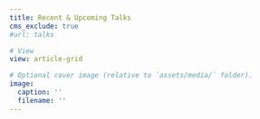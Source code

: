 ```yaml
---
title: Recent & Upcoming Talks
cms_exclude: true
#url: talks

# View
view: article-grid

# Optional cover image (relative to `assets/media/` folder).
image:
  caption: ''
  filename: ''
---
```

